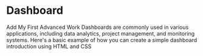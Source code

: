 # Dashboard
Add My First Advanced Work
Dashboards are commonly used in various applications, including data analytics, project management, and monitoring systems. Here's a basic example of how you can create a simple dashboard introduction using HTML and CSS
